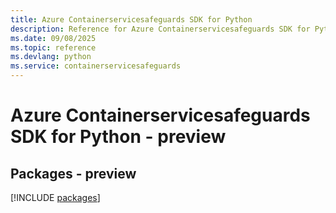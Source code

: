 ```yaml
---
title: Azure Containerservicesafeguards SDK for Python
description: Reference for Azure Containerservicesafeguards SDK for Python
ms.date: 09/08/2025
ms.topic: reference
ms.devlang: python
ms.service: containerservicesafeguards
---
```

# Azure Containerservicesafeguards SDK for Python - preview
## Packages - preview
[!INCLUDE [packages](containerservicesafeguards-index.md)]